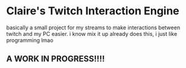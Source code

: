 # Claire's Twitch Interaction Engine

basically a small project for my streams to make interactions between twitch and my PC easier.
i know mix it up already does this, i just like programming lmao


## A WORK IN PROGRESS!!!!
